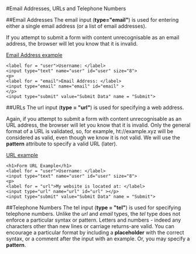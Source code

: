 #Email Addresses, URLs and Telephone Numbers

##Email Addresses
The email input (**type="email"**) is used for entering either a single email address (or a list of email addresses).

If you attempt to submit a form with content unrecognisable as an email address, the browser will let you know that it is invalid.

<a href="archives/Class Htmls/form3.htm" target = "_blank">Email Address example</a>
~~~>
<label for = "user">Username: </label>
<input type="text" name="user" id="user" size="8">
<p>
<label for = "email">Email Address: </label>
<input type="email" name="email" id="email" >
</p>
<input type="submit" value="Submit Data" name = "Submit">
~~~

##URLs
The url input (**type = "url"**) is used for specifying a web address.

Again, if you attempt to submit a form with content unrecognisable as an URL address, the browser will let
you know that it is invalid. Only the general format of a URL is validated, so, for example, 
ht://example.xyz will be considered as valid, even though we know it is not valid. 
We will use the **pattern** attribute to specify a valid URL (later).

<a href="archives/Class Htmls/form4.htm" target = "_blank">URL example</a>
~~~
<h1>Form URL Example</h1>
<label for = "user">Username: </label>
<input type="text" name="user" id="user" size="8">
<p>
<label for = "url">My website is located at: </label>
<input type="url" name="url" id="url" ></p>
<input type="submit" value="Submit Data" name = "Submit">
~~~

##Telephone Numbers
The tel input (**type = "tel"**) is used for specifying telephone numbers. Unlike the *url* and *email* types, the *tel*
type does not enforce a particular syntax or pattern. Letters and numbers - indeed any characters other than new lines or 
carriage returns-are valid.
You can encourage a particular format by including a **placeholder** with the correct syntax, or a 
comment after the input with an example. Or, you may specify a **pattern**.
